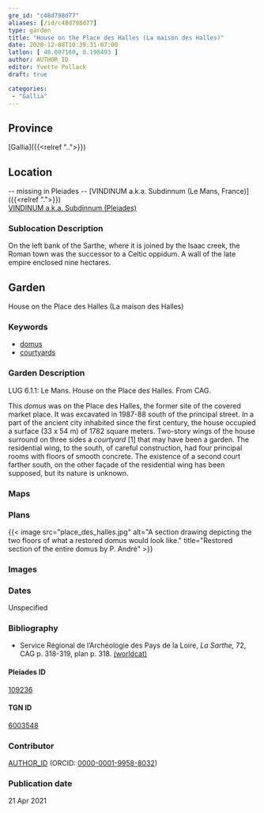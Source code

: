 ```yaml
---
gre_id: "c48d798d77"
aliases: [/id/c48d798d77]
type: garden
title: "House on the Place des Halles (La maison des Halles)"
date: 2020-12-08T10:39:31-07:00
latlon: [ 48.007160, 0.198493 ]
author: AUTHOR_ID
editor: Yvette Pollack
draft: true

categories:
 - "Gallia"
---
```


## Province
[Gallia]({{<relref "..">}})

## Location
-- missing in Pleiades --
[VINDINUM a.k.a. Subdinnum (Le Mans, France)]({{<relref ".">}}) \
[VINDINUM a.k.a. Subdinnum (Pleiades)](https://pleiades.stoa.org/places/109236)

<!--### Location Description-->

<!-- LEAVE THIS BLANK FOR NOW -->

<!-- ## Sublocation-->

<!--
[AREA WITHIN LOCATION, LIKE “PALATINE HILL”](GEOREFERENCE LINK)
A sublocation is any area larger than an individual garden, but located within a location. I would always try to include a link to a controlled vocabulary here if possible. This ID may well be different from the Garden ID, e.g., Pompeii versus a Garden in one of the houses which has its own Pleiades ID.
-->

### Sublocation Description

On the left bank of the Sarthe, where it is joined by the Isaac creek, the Roman town was the successor to a Celtic oppidum. A wall of the late empire enclosed nine hectares.

## Garden
House on the Place des Halles (La maison des Halles)

### Keywords
- [domus](http://vocab.getty.edu/page/aat/300005506)
- [courtyards](http://vocab.getty.edu/page/aat/300004095)


### Garden Description

LUG 6.1.1: Le Mans. House on the Place des Halles. From CAG.

This *domus* was on the Place des Halles, the former site of the covered market place. It was excavated in 1987-88 south of the principal street. In a part of the ancient city inhabited since the first century, the house occupied a surface (33 x 54 m) of 1782 square meters. Two-story wings of the house surround on three sides a *courtyard* [1] that may have been a garden. The residential wing, to the south, of careful construction, had four principal rooms with floors of smooth concrete. The existence of a second court farther south, on the other façade of the residential wing has been supposed, but its nature is unknown.

<!-- Description was in draft, not final. -->

### Maps

<!--
{{< image src="FILENAME" alt="ALT_TEXT" title="CAPTION" >}}
-->

### Plans
{{< image src="place_des_halles.jpg" alt="A section drawing depicting the two floors of what a restored domus would look like." title="Restored section of the entire domus by P. André" >}}
<!--
{{< image src="FILENAME" alt="ALT_TEXT" title="CAPTION" >}}
-->

### Images

<!--
{{< image src="FILENAME" alt="ALT_TEXT" title="CAPTION" >}}
-->

### Dates
Unspecified

### Bibliography
- Service  Régional  de  l’Archéologie  des  Pays  de  la  Loire,  *La  Sarthe,*  72,  CAG p. 318-319,  plan  p. 318. [(worldcat)](http://www.worldcat.org/oclc/316192643)


<!--#### Periodo ID-->

<!-- [PERIODO_ID](https://pleiades.stoa.org/places/PLEIADES_ID) -->

#### Pleiades ID

[109236](https://pleiades.stoa.org/places/109236)

#### TGN ID
[6003548](http://vocab.getty.edu/page/tgn/6003548)

### Contributor
[AUTHOR_ID](link) (ORCID: [0000-0001-9958-8032](https://orcid.org/0000-0001-9958-8032))

### Publication date

21 Apr 2021

<!--### Related articles-->

<!-- Links to other related articles. Leave blank for now -->